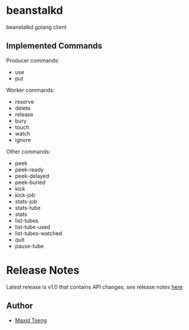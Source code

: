 beanstalkd
==========

beanstalkd golang client


## Implemented Commands

Producer commands:

* use
* put

Worker commands:

* reserve
* delete
* release
* bury
* touch
* watch
* ignore

Other commands:

* peek
* peek-ready
* peek-delayed
* peek-buried
* kick
* kick-job
* stats-job
* stats-tube
* stats
* list-tubes
* list-tube-used
* list-tubes-watched
* quit
* pause-tube


# Release Notes
Latest release is v1.0 that contains API changes, see release notes [here](https://github.com/maxid/beanstalkd/blob/master/ReleaseNotes.txt)

## Author

* [Maxid Tseng](http://uscan.cn)
